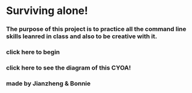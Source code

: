# Surviving alone! 
### The purpose of this project is to practice all the command line skills leanred in class and also to be creative with it.
### click here to begin 
### click here to see the diagram of this CYOA!
### made by Jianzheng & Bonnie